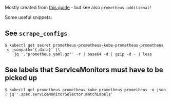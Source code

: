 Mostly created from [this guide](https://cogarius.medium.com/3-3-complete-guide-to-ci-cd-pipelines-with-drone-io-on-kubernetes-drone-metrics-with-prometheus-c2668e42b03f)  - but see also `prometheus-additional`!

Some useful snippets:

## See `scrape_configs`

```
$ kubectl get secret prometheus-prometheus-kube-prometheus-prometheus -o jsonpath='{.data}' |\
    jq '."prometheus.yaml.gz"' -r | base64 -d | gzip -d - | less
```

## See labels that ServiceMonitors must have to be picked up

```
$ kubectl get prometheus prometheus-kube-prometheus-prometheus -o json | jq '.spec.serviceMonitorSelector.matchLabels'
```